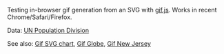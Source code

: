 Testing in-browser gif generation from an SVG with [gif.js](https://github.com/jnordberg/gif.js/).  Works in recent Chrome/Safari/Firefox.

Data: [UN Population Division](http://esa.un.org/unpd/wpp/Download/Standard/Population/)

See also: [Gif SVG chart](http://bl.ocks.org/veltman/1071413ad6b5b542a1a3), [Gif Globe](http://bl.ocks.org/veltman/03edaa335f93b5a9ee57), [Gif New Jersey](http://bl.ocks.org/veltman/b100d04bda697f95f246)
